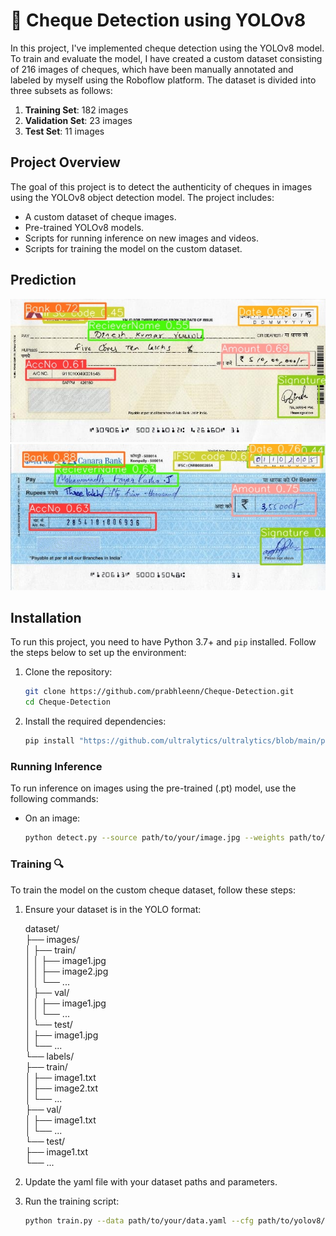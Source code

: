 # 📁 Cheque Detection using YOLOv8

In this project, I've implemented cheque detection using the YOLOv8 model. To train and evaluate the model, I have created a custom dataset consisting of 216 images of cheques, which have been manually annotated and labeled by myself using the Roboflow platform. The dataset is divided into three subsets as follows:
1. **Training Set**: 182 images
2. **Validation Set**: 23 images
3. **Test Set**: 11 images

## Project Overview
The goal of this project is to detect the authenticity of cheques in images using the YOLOv8 object detection model. The project includes:
- A custom dataset of cheque images.
- Pre-trained YOLOv8 models.
- Scripts for running inference on new images and videos.
- Scripts for training the model on the custom dataset.

## Prediction
![Example Image](runs/detect/predict/Cheque-309061_jpg.rf.2bee0f4d83992313ad1a0bb8bac13a6c.jpg)
![Example Image](runs/detect/predict/Cheque-120613_jpg.rf.a89e372820c1b3047ba736ab9a1e1920.jpg)

## Installation
To run this project, you need to have Python 3.7+ and `pip` installed. Follow the steps below to set up the environment:

1. Clone the repository:
    ```sh
    git clone https://github.com/prabhleenn/Cheque-Detection.git
    cd Cheque-Detection
    ```


2. Install the required dependencies:
    ```sh
    pip install "https://github.com/ultralytics/ultralytics/blob/main/pyproject.toml"
    ```
    
### Running Inference
To run inference on images using the pre-trained (.pt) model, use the following commands:

- On an image:
    ```sh
    python detect.py --source path/to/your/image.jpg --weights path/to/yolov8/weights.pt
    ```

### Training 🔍
To train the model on the custom cheque dataset, follow these steps:

1. Ensure your dataset is in the YOLO format:

      dataset/                          <br>
    ├── images/                         <br>
    │   ├── train/                      <br>
    │   │   ├── image1.jpg              <br>
    │   │   ├── image2.jpg              <br>
    │   │   └── ...                     <br>
    │   ├── val/                        <br>
    │   │   ├── image1.jpg              <br>
    │   │   └── ...                     <br>
    │   └── test/                       <br>
    │       ├── image1.jpg              <br>
    │       └── ...                     <br>
    └── labels/                         <br>
        ├── train/                      <br>
        │   ├── image1.txt              <br>
        │   ├── image2.txt              <br>
        │   └── ...                     <br>
        ├── val/                        <br>
        │   ├── image1.txt              <br>
        │   └── ...                     <br>
        └── test/                       <br>
            ├── image1.txt              <br>
            └── ...                     <br>

2. Update the yaml file with your dataset paths and parameters.
3. Run the training script:
    ```sh
    python train.py --data path/to/your/data.yaml --cfg path/to/yolov8/config.yaml --weights path/to/yolov8/weights.pt
    ```
    
